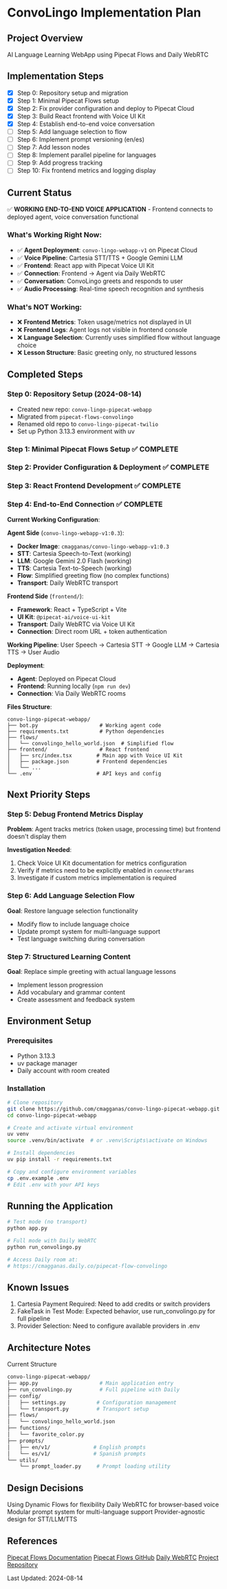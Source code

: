 # ConvoLingo Implementation Plan

## Project Overview

AI Language Learning WebApp using Pipecat Flows and Daily WebRTC

## Implementation Steps

- [x] Step 0: Repository setup and migration
- [x] Step 1: Minimal Pipecat Flows setup
- [x] Step 2: Fix provider configuration and deploy to Pipecat Cloud
- [x] Step 3: Build React frontend with Voice UI Kit
- [x] Step 4: Establish end-to-end voice conversation
- [ ] Step 5: Add language selection to flow
- [ ] Step 6: Implement prompt versioning (en/es)
- [ ] Step 7: Add lesson nodes
- [ ] Step 8: Implement parallel pipeline for languages
- [ ] Step 9: Add progress tracking
- [ ] Step 10: Fix frontend metrics and logging display

## Current Status

✅ **WORKING END-TO-END VOICE APPLICATION** - Frontend connects to deployed agent, voice conversation functional

### What's Working Right Now:
- ✅ **Agent Deployment**: `convo-lingo-webapp-v1` on Pipecat Cloud
- ✅ **Voice Pipeline**: Cartesia STT/TTS + Google Gemini LLM
- ✅ **Frontend**: React app with Pipecat Voice UI Kit
- ✅ **Connection**: Frontend → Agent via Daily WebRTC
- ✅ **Conversation**: ConvoLingo greets and responds to user
- ✅ **Audio Processing**: Real-time speech recognition and synthesis

### What's NOT Working:
- ❌ **Frontend Metrics**: Token usage/metrics not displayed in UI
- ❌ **Frontend Logs**: Agent logs not visible in frontend console
- ❌ **Language Selection**: Currently uses simplified flow without language choice
- ❌ **Lesson Structure**: Basic greeting only, no structured lessons

## Completed Steps

### Step 0: Repository Setup (2024-08-14)

- Created new repo: `convo-lingo-pipecat-webapp`
- Migrated from `pipecat-flows-convolingo`
- Renamed old repo to `convo-lingo-pipecat-twilio`
- Set up Python 3.13.3 environment with uv

### Step 1: Minimal Pipecat Flows Setup ✅ COMPLETE
### Step 2: Provider Configuration & Deployment ✅ COMPLETE 
### Step 3: React Frontend Development ✅ COMPLETE
### Step 4: End-to-End Connection ✅ COMPLETE

**Current Working Configuration**:

**Agent Side** (`convo-lingo-webapp-v1:0.3`):
- **Docker Image**: `cmagganas/convo-lingo-webapp-v1:0.3`
- **STT**: Cartesia Speech-to-Text (working)
- **LLM**: Google Gemini 2.0 Flash (working)
- **TTS**: Cartesia Text-to-Speech (working)
- **Flow**: Simplified greeting flow (no complex functions)
- **Transport**: Daily WebRTC transport

**Frontend Side** (`frontend/`):
- **Framework**: React + TypeScript + Vite
- **UI Kit**: `@pipecat-ai/voice-ui-kit`
- **Transport**: Daily WebRTC via Voice UI Kit
- **Connection**: Direct room URL + token authentication

**Working Pipeline**: User Speech → Cartesia STT → Google LLM → Cartesia TTS → User Audio

**Deployment**:
- **Agent**: Deployed on Pipecat Cloud
- **Frontend**: Running locally (`npm run dev`)
- **Connection**: Via Daily WebRTC rooms

**Files Structure**:
```
convo-lingo-pipecat-webapp/
├── bot.py                    # Working agent code
├── requirements.txt          # Python dependencies
├── flows/
│   └── convolingo_hello_world.json  # Simplified flow
├── frontend/                 # React frontend
│   ├── src/index.tsx        # Main app with Voice UI Kit
│   ├── package.json         # Frontend dependencies
│   └── ...
└── .env                     # API keys and config
```

## Next Priority Steps

### Step 5: Debug Frontend Metrics Display

**Problem**: Agent tracks metrics (token usage, processing time) but frontend doesn't display them

**Investigation Needed**:
1. Check Voice UI Kit documentation for metrics configuration
2. Verify if metrics need to be explicitly enabled in `connectParams`
3. Investigate if custom metrics implementation is required

### Step 6: Add Language Selection Flow

**Goal**: Restore language selection functionality
- Modify flow to include language choice
- Update prompt system for multi-language support
- Test language switching during conversation

### Step 7: Structured Learning Content

**Goal**: Replace simple greeting with actual language lessons
- Implement lesson progression
- Add vocabulary and grammar content
- Create assessment and feedback system

## Environment Setup

### Prerequisites

- Python 3.13.3
- uv package manager
- Daily account with room created

### Installation

```bash
# Clone repository
git clone https://github.com/cmagganas/convo-lingo-pipecat-webapp.git
cd convo-lingo-pipecat-webapp

# Create and activate virtual environment
uv venv
source .venv/bin/activate  # or .venv\Scripts\activate on Windows

# Install dependencies
uv pip install -r requirements.txt

# Copy and configure environment variables
cp .env.example .env
# Edit .env with your API keys
```

## Running the Application

```bash
# Test mode (no transport)
python app.py

# Full mode with Daily WebRTC
python run_convolingo.py

# Access Daily room at:
# https://cmagganas.daily.co/pipecat-flow-convolingo
```

## Known Issues

1. Cartesia Payment Required: Need to add credits or switch providers
2. FakeTask in Test Mode: Expected behavior, use run_convolingo.py for full pipeline
3. Provider Selection: Need to configure available providers in .env

## Architecture Notes

Current Structure

```bash
convo-lingo-pipecat-webapp/
├── app.py                    # Main application entry
├── run_convolingo.py         # Full pipeline with Daily
├── config/
│   ├── settings.py          # Configuration management
│   └── transport.py         # Transport setup
├── flows/
│   └── convolingo_hello_world.json
├── functions/
│   └── favorite_color.py
├── prompts/
│   ├── en/v1/              # English prompts
│   └── es/v1/              # Spanish prompts
└── utils/
    └── prompt_loader.py     # Prompt loading utility
```

## Design Decisions

Using Dynamic Flows for flexibility
Daily WebRTC for browser-based voice
Modular prompt system for multi-language support
Provider-agnostic design for STT/LLM/TTS

## References

[Pipecat Flows Documentation](https://docs.pipecat.ai/guides/features/pipecat-flows)
[Pipecat Flows GitHub](https://github.com/pipecat-ai/pipecat-flows)
[Daily WebRTC](https://daily.co)
[Project Repository](https://github.com/cmagganas/convo-lingo-pipecat-webapp)

Last Updated: 2024-08-14
